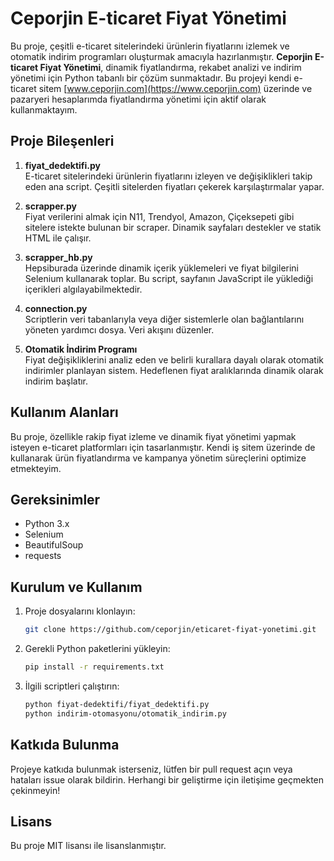 # Ceporjin E-ticaret Fiyat Yönetimi

Bu proje, çeşitli e-ticaret sitelerindeki ürünlerin fiyatlarını izlemek ve otomatik indirim programları oluşturmak amacıyla hazırlanmıştır. **Ceporjin E-ticaret Fiyat Yönetimi**, dinamik fiyatlandırma, rekabet analizi ve indirim yönetimi için Python tabanlı bir çözüm sunmaktadır. Bu projeyi kendi e-ticaret sitem [www.ceporjin.com](https://www.ceporjin.com) üzerinde ve pazaryeri hesaplarımda fiyatlandırma yönetimi için aktif olarak kullanmaktayım.

## Proje Bileşenleri

1. **fiyat_dedektifi.py**  
   E-ticaret sitelerindeki ürünlerin fiyatlarını izleyen ve değişiklikleri takip eden ana script. Çeşitli sitelerden fiyatları çekerek karşılaştırmalar yapar.

2. **scrapper.py**  
   Fiyat verilerini almak için N11, Trendyol, Amazon, Çiçeksepeti gibi sitelere istekte bulunan bir scraper. Dinamik sayfaları destekler ve statik HTML ile çalışır.

3. **scrapper_hb.py**  
   Hepsiburada üzerinde dinamik içerik yüklemeleri ve fiyat bilgilerini Selenium kullanarak toplar. Bu script, sayfanın JavaScript ile yüklediği içerikleri algılayabilmektedir.

4. **connection.py**  
   Scriptlerin veri tabanlarıyla veya diğer sistemlerle olan bağlantılarını yöneten yardımcı dosya. Veri akışını düzenler.

5. **Otomatik İndirim Programı**  
   Fiyat değişikliklerini analiz eden ve belirli kurallara dayalı olarak otomatik indirimler planlayan sistem. Hedeflenen fiyat aralıklarında dinamik olarak indirim başlatır.

## Kullanım Alanları

Bu proje, özellikle rakip fiyat izleme ve dinamik fiyat yönetimi yapmak isteyen e-ticaret platformları için tasarlanmıştır. Kendi iş sitem üzerinde de kullanarak ürün fiyatlandırma ve kampanya yönetim süreçlerini optimize etmekteyim.

## Gereksinimler

- Python 3.x
- Selenium
- BeautifulSoup
- requests

## Kurulum ve Kullanım

1. Proje dosyalarını klonlayın:
   ```bash
   git clone https://github.com/ceporjin/eticaret-fiyat-yonetimi.git
   ```
2. Gerekli Python paketlerini yükleyin:
   ```bash
   pip install -r requirements.txt
   ```

3. İlgili scriptleri çalıştırın:
   ```bash
   python fiyat-dedektifi/fiyat_dedektifi.py
   python indirim-otomasyonu/otomatik_indirim.py
   ```

## Katkıda Bulunma

Projeye katkıda bulunmak isterseniz, lütfen bir pull request açın veya hataları issue olarak bildirin. Herhangi bir geliştirme için iletişime geçmekten çekinmeyin!

## Lisans

Bu proje MIT lisansı ile lisanslanmıştır.
